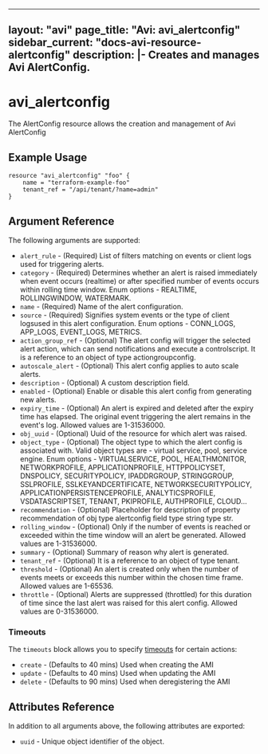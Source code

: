 <!--
    Copyright 2021 VMware, Inc.
    SPDX-License-Identifier: Mozilla Public License 2.0
-->
---
layout: "avi"
page_title: "Avi: avi_alertconfig"
sidebar_current: "docs-avi-resource-alertconfig"
description: |-
  Creates and manages Avi AlertConfig.
---

# avi_alertconfig

The AlertConfig resource allows the creation and management of Avi AlertConfig

## Example Usage

```hcl
resource "avi_alertconfig" "foo" {
    name = "terraform-example-foo"
    tenant_ref = "/api/tenant/?name=admin"
}
```

## Argument Reference

The following arguments are supported:

* `alert_rule` - (Required) List of filters matching on events or client logs used for triggering alerts.
* `category` - (Required) Determines whether an alert is raised immediately when event occurs (realtime) or after specified number of events occurs within rolling time window. Enum options - REALTIME, ROLLINGWINDOW, WATERMARK.
* `name` - (Required) Name of the alert configuration.
* `source` - (Required) Signifies system events or the type of client logsused in this alert configuration. Enum options - CONN_LOGS, APP_LOGS, EVENT_LOGS, METRICS.
* `action_group_ref` - (Optional) The alert config will trigger the selected alert action, which can send notifications and execute a controlscript. It is a reference to an object of type actiongroupconfig.
* `autoscale_alert` - (Optional) This alert config applies to auto scale alerts.
* `description` - (Optional) A custom description field.
* `enabled` - (Optional) Enable or disable this alert config from generating new alerts.
* `expiry_time` - (Optional) An alert is expired and deleted after the expiry time has elapsed. The original event triggering the alert remains in the event's log. Allowed values are 1-31536000.
* `obj_uuid` - (Optional) Uuid of the resource for which alert was raised.
* `object_type` - (Optional) The object type to which the alert config is associated with. Valid object types are - virtual service, pool, service engine. Enum options - VIRTUALSERVICE, POOL, HEALTHMONITOR, NETWORKPROFILE, APPLICATIONPROFILE, HTTPPOLICYSET, DNSPOLICY, SECURITYPOLICY, IPADDRGROUP, STRINGGROUP, SSLPROFILE, SSLKEYANDCERTIFICATE, NETWORKSECURITYPOLICY, APPLICATIONPERSISTENCEPROFILE, ANALYTICSPROFILE, VSDATASCRIPTSET, TENANT, PKIPROFILE, AUTHPROFILE, CLOUD...
* `recommendation` - (Optional) Placeholder for description of property recommendation of obj type alertconfig field type string  type str.
* `rolling_window` - (Optional) Only if the number of events is reached or exceeded within the time window will an alert be generated. Allowed values are 1-31536000.
* `summary` - (Optional) Summary of reason why alert is generated.
* `tenant_ref` - (Optional) It is a reference to an object of type tenant.
* `threshold` - (Optional) An alert is created only when the number of events meets or exceeds this number within the chosen time frame. Allowed values are 1-65536.
* `throttle` - (Optional) Alerts are suppressed (throttled) for this duration of time since the last alert was raised for this alert config. Allowed values are 0-31536000.


### Timeouts

The `timeouts` block allows you to specify [timeouts](https://www.terraform.io/docs/configuration/resources.html#timeouts) for certain actions:

* `create` - (Defaults to 40 mins) Used when creating the AMI
* `update` - (Defaults to 40 mins) Used when updating the AMI
* `delete` - (Defaults to 90 mins) Used when deregistering the AMI

## Attributes Reference

In addition to all arguments above, the following attributes are exported:

* `uuid` -  Unique object identifier of the object.

